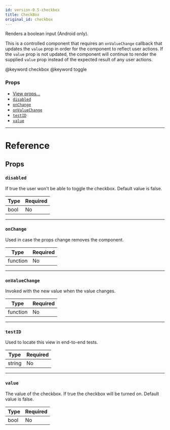 ```yaml
---
id: version-0.5-checkbox
title: CheckBox
original_id: checkbox
---
```

Renders a boolean input (Android only).

This is a controlled component that requires an `onValueChange` callback that
updates the `value` prop in order for the component to reflect user actions.
If the `value` prop is not updated, the component will continue to render
the supplied `value` prop instead of the expected result of any user actions.

@keyword checkbox
@keyword toggle

### Props

- [View props...](view.md#props)
- [`disabled`](checkbox.md#disabled)
- [`onChange`](checkbox.md#onchange)
- [`onValueChange`](checkbox.md#onvaluechange)
- [`testID`](checkbox.md#testid)
- [`value`](checkbox.md#value)






---

# Reference

## Props

### `disabled`

If true the user won't be able to toggle the checkbox.
Default value is false.

| Type | Required |
| - | - |
| bool | No |




---

### `onChange`

Used in case the props change removes the component.

| Type | Required |
| - | - |
| function | No |




---

### `onValueChange`

Invoked with the new value when the value changes.

| Type | Required |
| - | - |
| function | No |




---

### `testID`

Used to locate this view in end-to-end tests.

| Type | Required |
| - | - |
| string | No |




---

### `value`

The value of the checkbox.  If true the checkbox will be turned on.
Default value is false.

| Type | Required |
| - | - |
| bool | No |






